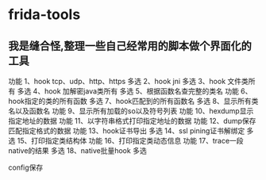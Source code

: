 # frida-tools
## 我是缝合怪,整理一些自己经常用的脚本做个界面化的工具
功能
1、hook tcp、udp、http、https         多选
2、hook jni                          多选
3、hook 文件类所有                      多选
4、hook 加解密java类所有               多选
5、根据函数名查完整的类名                功能
6、hook指定的类的所有函数             多选
7、hook匹配到的所有函数名             多选
8、显示所有类名以及函数名               功能
9、显示所有加载的so以及符号列表           功能
10、hexdump显示指定地址的数据             功能
11、以字符串格式打印指定地址的数据      功能
12、dump保存匹配指定格式的数据          功能
13、hook证书导出                 多选
14、ssl pining证书解绑定             多选
15、打印指定类结构体                 功能
16、打印指定类动态信息                功能
17、trace一段native的结果         多选
18、native批量hook                多选

config保存